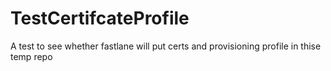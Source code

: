# TestCertifcateProfile
A test to see whether fastlane will put certs and provisioning profile in thise temp repo
